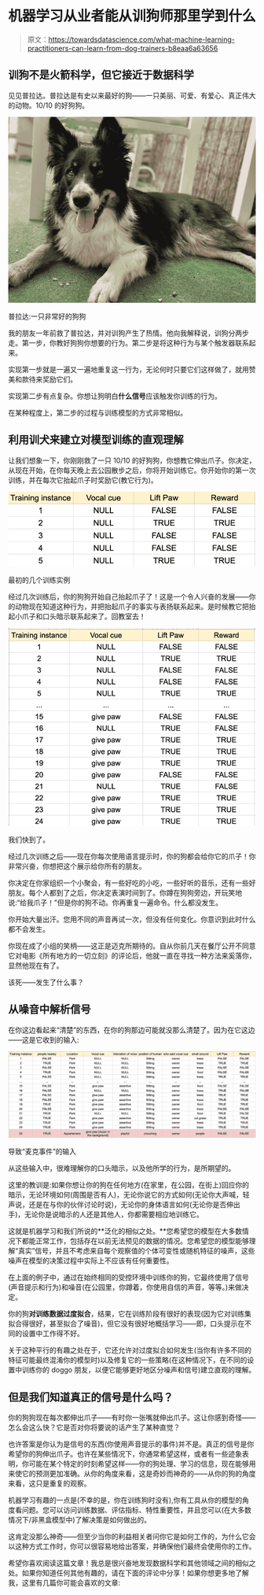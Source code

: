 # 机器学习从业者能从训狗师那里学到什么

> 原文：<https://towardsdatascience.com/what-machine-learning-practitioners-can-learn-from-dog-trainers-b8eaa6a63656>

## 训狗不是火箭科学，但它接近于数据科学

见见普拉达。普拉达是有史以来最好的狗——一只美丽、可爱、有爱心、真正伟大的动物。10/10 的好狗狗。

![](img/e3567695b1e648bfecd5dc451c0dacb2.png)

普拉达:一只非常好的狗狗

我的朋友一年前救了普拉达，并对训狗产生了热情。他向我解释说，训狗分两步走。第一步，你教好狗狗你想要的行为。第二步是将这种行为与某个触发器联系起来。

实现第一步就是一遍又一遍地重复这一行为，无论何时只要它们这样做了，就用赞美和款待来奖励它们。

实现第二步有点复杂。你想让狗明白**什么信号**应该触发你训练的行为。

在某种程度上，第二步的过程与训练模型的方式非常相似。

## 利用训犬来建立对模型训练的直观理解

让我们想象一下，你刚刚救了一只 10/10 的好狗狗，你想教它伸出爪子。你决定，从现在开始，在你每天晚上去公园散步之后，你将开始训练它。你开始你的第一次训练，并在每次它抬起爪子时奖励它(教它行为)。

![](img/5a3651b8ae24bcb6c4bf17d60dc7efb3.png)

最初的几个训练实例

经过几次训练后，你的狗狗开始自己抬起爪子了！这是一个令人兴奋的发展——你的动物现在知道这种行为，并把抬起爪子的事实与表扬联系起来。是时候教它把抬起小爪子和口头暗示联系起来了。回教室去！

![](img/8074eb47bc482dce389349cbc44a5ed6.png)

我们快到了。

经过几次训练之后——现在你每次使用语言提示时，你的狗都会给你它的爪子！你非常兴奋，你想把这个展示给你所有的朋友。

你决定在你家组织一个小聚会，有一些好吃的小吃，一些好听的音乐，还有一些好朋友。每个人都到了之后，你决定表演时间到了。你蹲在狗狗旁边，开玩笑地说:“给我爪子！”但是你的狗不动。你再重复一遍命令。什么都没发生。

你开始大量出汗。您用不同的声音再试一次，但没有任何变化。你意识到此时什么都不会发生。

你现在成了小组的笑柄——这正是迈克所期待的。自从你前几天在餐厅公开不同意它对电影《所有地方的一切立刻》的评论后，他就一直在寻找一种方法来奚落你，显然他现在有了。

该死——发生了什么事？

## 从噪音中解析信号

在你这边看起来“清楚”的东西，在你的狗那边可能就没那么清楚了。因为在它这边——这是它收到的输入:

![](img/df053ec01630acf8faa27caf312b7f2c.png)

导致“麦克事件”的输入

从这些输入中，很难理解你的口头暗示，以及他所学的行为，是所期望的。

这里的教训是:如果你想让你的狗在任何地方(在家里，在公园，在街上)回应你的暗示，无论环境如何(周围是否有人)，无论你说它的方式如何(无论你大声喊，轻声说，还是在与你的伙伴讨论时说)，无论你的身体语言如何(无论你是否伸出手)，无论你是说暗示的人还是其他人，你都需要相应地训练它。

这就是机器学习和我们所说的**泛化的相似之处。**您希望您的模型在大多数情况下都能正常工作，包括存在以前无法预见的数据的情况。您希望您的模型能够理解“真实”信号，并且不考虑来自每个观察值的个体可变性或随机特征的噪声，这些噪声在模型的决策过程中实际上不应该有任何重要性。

在上面的例子中，通过在始终相同的受控环境中训练你的狗，它最终使用了信号(声音提示和行为)和噪音(在公园里，你蹲着，你使用自信的声音，等等。)来做决定。

你的狗**对训练数据过度拟合**，结果，它在训练阶段有很好的表现(因为它对训练集拟合得很好，甚至拟合了噪音)，但它没有很好地概括学习——即，口头提示在不同的设置中工作得不好。

关于这种平行的有趣之处在于，它还允许对过度拟合如何发生(当你有许多不同的特征可能最终混淆你的模型时)以及修复它的一些策略(在这种情况下，在不同的设置中训练你的 doggo 朋友，以便它能够更好地区分噪声和信号)建立直观的理解。

## 但是我们知道真正的信号是什么吗？

你的狗狗现在每次都伸出爪子——有时你一张嘴就伸出爪子。这让你感到奇怪——怎么会这么快？它是否对你将要说的话产生了某种直觉？

也许答案是你认为是信号的东西(你使用声音提示的事件)并不是。真正的信号是你希望你的狗伸出爪子。也许在某些情况下，你通常希望这样，或者有一些迹象表明，你可能在某个特定的时刻希望这样——你的狗处理、学习的信息，现在能够用来使它的预测更加准确。从你的角度来看，这是奇妙而神奇的——从你的狗的角度来看，这只是重复的观察。

机器学习有趣的一点是(不幸的是，你在训练狗时没有),你有工具从你的模型的角度看问题。您可以访问训练数据、评估指标、特性重要性，并且您可以(在大多数情况下/非黑盒模型中)了解决策是如何做出的。

这肯定没那么神奇——但至少当你的利益相关者问你它是如何工作的，为什么它会以这种方式工作时，你可以很容易地给出答案，并确保他们最终会使用你的工作。

希望你喜欢阅读这篇文章！我总是很兴奋地发现数据科学和其他领域之间的相似之处。如果你知道任何其他有趣的，请在下面的评论中分享！如果你想更多地了解我，这里有几篇你可能会喜欢的文章:

[](/7-tips-to-avoid-public-embarrassment-as-a-data-analyst-caec8f701e42)  [](/how-to-build-a-successful-dashboard-359c8cb0f610)  [](https://medium.com/@jolecoco/how-to-choose-which-data-projects-to-work-on-c6b8310ac04e) 
